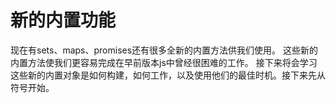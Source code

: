 # 新的内置功能
现在有sets、maps、promises还有很多全新的内置方法供我们使用。
这些新的内置方法使我们更容易完成在早前版本js中曾经很困难的工作。
接下来将会学习这些新的内置对象是如何构建，如何工作，以及使用他们的最佳时机。接下来先从符号开始。